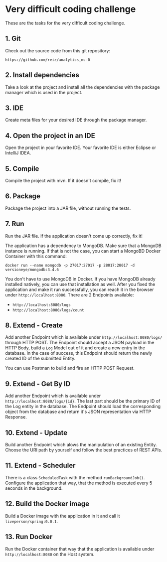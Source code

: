 # Very difficult coding challenge

These are the tasks for the very difficult coding challenge. 

## 1. Git

Check out the source code from this git repository: 

```
https://github.com/reiz/analytics_ms-0
```

## 2. Install dependencies

Take a look at the project and install all the dependencies with the package manager which is used in the project. 

## 3. IDE

Create meta files for your desired IDE through the package manager.

## 4. Open the project in an IDE

Open the project in your favorite IDE. Your favorite IDE is either Eclipse or IntelliJ IDEA. 

## 5. Compile 

Compile the project with mvn. If it doesn't compile, fix it! 

## 6. Package 

Package the project into a JAR file, without running the tests. 

## 7. Run 

Run the JAR file. If the application doesn't come up correctly, fix it!

The application has a dependency to MongoDB. Make sure that a MongoDB instance is running. 
If that is not the case, you can start a MongoBD Docker Container with this command: 

```
docker run --name mongodb -p 27017:27017 -p 28017:28017 -d versioneye/mongodb:3.4.6
```

You don't have to use MongoDB in Docker. If you have MongoDB already installed natively, 
you can use that installation as well. 
After you fixed the application and make it run successfully, 
you can reach it in the browser under `http://localhost:8080`. 
There are 2 Endpoints available: 

 - `http://localhost:8080/logs`
 - `http://localhost:8080/logs/count`

## 8. Extend - Create 

Add another Endpoint which is available under `http://localhost:8080/logs/` through HTTP POST. 
The Endpoint should accept a JSON payload in the HTTP Body, build a `Log` Model out of it 
and create a new entry in the database. In the case of success, this Endpoint should return the newly created ID 
of the submitted Entity. 

You can use Postman to build and fire an HTTP POST Request. 

## 9. Extend - Get By ID

Add another Endpoint which is available under `http://localhost:8080/logs/{id}`. 
The last part should be the primary ID of the Log entity in the database. 
The Endpoint should load the corresponding object from the database and 
return it's JSON representation via HTTP Response. 

## 10. Extend - Update

Build another Endpoint which alows the manipulation of an existing Entity. Choose the URI path 
by yourself and follow the best practices of REST APIs. 

## 11. Extend - Scheduler

There is a class `ScheduledTask` with the method `runBackgroundJob()`. 
Configure the application that way, that the method is executed every 5 seconds in the background. 

## 12. Build the Docker image

Build a Docker image with the application in it and call it `liveperson/spring:0.0.1`. 

## 13. Run Docker

Run the Docker container that way that the application is available under `http://localhost:8080` on the Host system.
